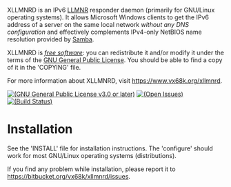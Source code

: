 XLLMNRD is an IPv6 [LLMNR][] responder daemon (primarily for GNU/Linux operating
systems).  It allows Microsoft Windows clients to get the IPv6 address of a
server on the same local network _without any DNS configuration_ and
effectively complements IPv4-only NetBIOS name resolution provided by [Samba][].

XLLMNRD is *[free software][]*: you can redistribute it and/or modify it
under the terms of the [GNU General Public License][].  You should be able to find a copy of
it in the 'COPYING' file.

For more information about XLLMNRD, visit <https://www.vx68k.org/xllmnrd>.

[![(GNU General Public License v3.0 or later)](https://img.shields.io/badge/license-GPL--3.0+-blue.svg)][GPL-3.0]
[![(Open Issues)](https://img.shields.io/bitbucket/issues/vx68k/xllmnrd.svg)][open issues]
[![(Build Status)](https://linuxfront-functions.azurewebsites.net/api/bitbucket/build/vx68k/xllmnrd?branch=master)][pipelines]

[LLMNR]: <http://tools.ietf.org/html/rfc4795>
         "Link-Local Multicast Name Resolution (LLMNR) [RFC 4795]"
[Samba]: <http://www.samba.org/>
[Free software]: <http://www.gnu.org/philosophy/free-sw.html>
                 "What is free software?"
[GNU General Public License]: <http://www.gnu.org/licenses/gpl.html>

[GPL-3.0]: https://opensource.org/licenses/GPL-3.0
[Open issues]: https://bitbucket.org/vx68k/xllmnrd/issues?status=new&status=open
[Pipelines]: https://bitbucket.org/vx68k/xllmnrd/addon/pipelines/home

# Installation

See the 'INSTALL' file for installation instructions.  The 'configure' should
work for most GNU/Linux operating systems (distributions).

If you find any problem while installation, please report it to
<https://bitbucket.org/vx68k/xllmnrd/issues>.
